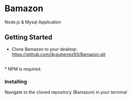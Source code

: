 # Bamazon
Node.js &amp; Mysql Application

## Getting Started

* Clone Bamazon to your desktop: https://github.com/dcgutierrez93/Bamazon.git
<br>
* NPM is required.

### Installing

Navigate to the cloned repository (Bamazon) in your terminal
